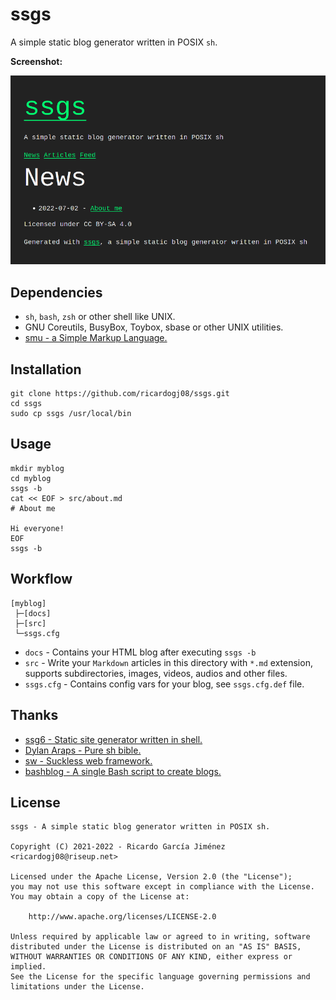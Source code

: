 # ssgs

A simple static blog generator written in POSIX `sh`.

**Screenshot:**

![Screenshot](/screenshot.png?raw=true "Screenshot")

## Dependencies

* `sh`, `bash`, `zsh` or other shell like UNIX.
* GNU Coreutils, BusyBox, Toybox, sbase or other UNIX utilities.
* [smu - a Simple Markup Language.](https://github.com/Gottox/smu)

## Installation

    git clone https://github.com/ricardogj08/ssgs.git
    cd ssgs
    sudo cp ssgs /usr/local/bin

## Usage

    mkdir myblog
    cd myblog
    ssgs -b
    cat << EOF > src/about.md
    # About me

    Hi everyone!
    EOF
    ssgs -b

## Workflow

    [myblog]
     ├─[docs]
     ├─[src]
     └─ssgs.cfg

* `docs` - Contains your HTML blog after executing `ssgs -b`
* `src` - Write your `Markdown` articles in this directory with `*.md` extension, supports subdirectories, images, videos, audios and other files.
* `ssgs.cfg` - Contains config vars for your blog, see `ssgs.cfg.def` file.

## Thanks

* [ssg6 - Static site generator written in shell.](https://www.romanzolotarev.com/ssg.html)
* [Dylan Araps - Pure sh bible.](https://github.com/dylanaraps/pure-sh-bible)
* [sw - Suckless web framework.](https://github.com/jroimartin/sw)
* [bashblog - A single Bash script to create blogs.](https://github.com/cfenollosa/bashblog)

## License

    ssgs - A simple static blog generator written in POSIX sh.

    Copyright (C) 2021-2022 - Ricardo García Jiménez <ricardogj08@riseup.net>

    Licensed under the Apache License, Version 2.0 (the "License");
    you may not use this software except in compliance with the License.
    You may obtain a copy of the License at:

        http://www.apache.org/licenses/LICENSE-2.0

    Unless required by applicable law or agreed to in writing, software
    distributed under the License is distributed on an "AS IS" BASIS,
    WITHOUT WARRANTIES OR CONDITIONS OF ANY KIND, either express or implied.
    See the License for the specific language governing permissions and
    limitations under the License.
